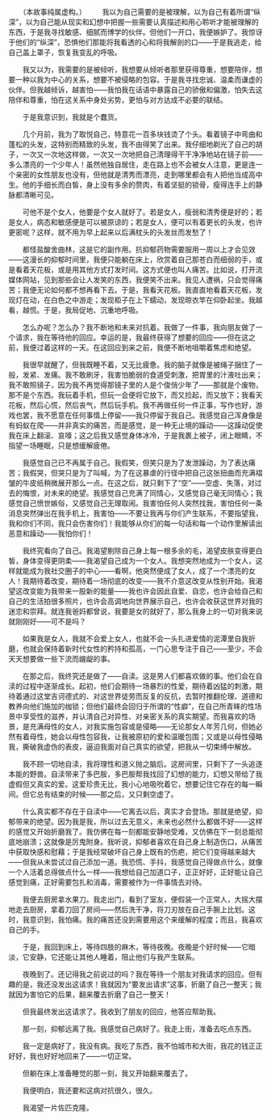 　　（本故事纯属虚构。）
　　我以为自己需要的是被理解，以为自己有着所谓“纵深”，以为自己能从现实和幻想中把握一些需要认真描述和用心聆听才能被理解的东西，于是我寻找敏感、细腻而博学的伙伴。但他们一开口，我便嫉妒了。我惊讶于他们的“纵深”，恐惧他们那能将我看透的心和将我解剖的口——于是我逃走，给自己盖上罩子，恢复我变乱的呼吸。

　　我又以为，我需要的是被倾听，我想要从倾听者那里获得尊重，想要陪伴，想要一种以我为中心的关系，想要不被侵略的包容。于是我寻找忠诚、温柔而谦虚的伙伴。但我越倾诉，越害怕——我怕我在话语中暴露自己的骄傲和偏激，怕失去这陪伴和尊重，怕在这关系中身处劣势，更怕与对方达成不必要的联结。

　　于是我意识到，我就是个蠢货。

　　几个月前，我为了取悦自己，特意花一百多块钱烫了个头。看着镜子中弯曲和蓬松的头发，这特别而精致的头发，我不由得笑了出来。我仔细地剃光了自己的胡子，一次又一次地这样做，一次又一次地把自己清理得干干净净地站在镜子前——多么漂亮的一个少年人！虽然他独自居住，走在路上也不会被女人注意，更是连一个亲密的女性朋友也没有，但他就是清秀而漂亮，走到哪里都会有人把他当成高中生。他的手细长而白皙，身上没有多余的赘肉，有着坚挺的锁骨，瘦得连手上的静脉都清晰可见。

　　可他不是个女人，他要是个女人就好了。若是女人，瘦弱和清秀便是好的；若是女人，病态和敏感便是可以被原谅的；若是女人，便可以有着更长的头发，也许更密呢？这样，就不用为早上起来以后满枕头的头发丝而发愁了！

　　都怪盐酸舍曲林，这是它的副作用。抗抑郁药物需要服用一周以上才会见效——这漫长的抑郁时间里，我便只能躺在床上，欣赏着自己那苍白而细弱的手，或是看着天花板，或是用其他方式打发时间。这方式便也叫人痛苦。比如说，打开流媒体网站，见到那些会让人发笑的东西，我便笑不出来。我见人遭祸，只会觉得痛苦；我便无论如何都不想再看下去。于是，我看天花板。我直直地看着天花板，发现灯在动，在白色之中游走；发现柜子在上下蠕动，发现晾衣竿在仰卧起坐。我越看，越慌。于是，我局促地、沉重地呼吸。

　　怎么办呢？怎么办？我不断地和未来对抗着。我做了一件事，我向朋友做了一个请求，我在等待他的回应。幸运的是，我最终获得了想要的回应——但在这之前，我便过着这样的一天。在这回应到来之前，我便不断地咀嚼着焦虑和绝望。

　　我很早就醒了，但我既睡不着，又无比疲惫。我的脑子就像是被绳子捆住了一般，发紧、发痛。我不敢刷牙，我害怕脆弱的食道受刺激，把胃里的汁液吐出来；我不敢照镜子，因为我不再觉得那镜子里的人是个俊俏少年了——那就是个废物，那不是个东西。我玩着手机，但玩一会便将它放下，而又捡起，而又放下；我看天花板，然后心慌，然后丧气，然后玩手机。我不再做任何一件正事，写作也好，游戏也罢，我不愿意在任何事情上停留——我只停留于我自己。我感觉自己浑身像是有蚂蚁在爬——并非真实的痛苦，而是感觉，是一种无止境的躁动——这躁动促使我在床上翻滚、哀嚎；这之后我又感觉身体冰冷，于是我裹上被子，闭上眼睛，不指望一场睡眠，只是想缓解疲倦。

　　我感觉自己已不再属于自己。我假笑，但笑只是为了发泄躁动，为了表达痛苦；我假哭，但哭只是为了叫喊，为了在这暴虐的行径中把自己这张扭曲而充满褶皱的牛皮纸稍微展开那么一点。在这之后，就只剩下了“空”——空虚、失落，对过去的悔恨，对未来的绝望。我感觉自己充满了同情心，又感觉自己毫无同情心；我感觉自己愤世嫉俗，又感觉自己无理取闹。我害怕任何人突然找我，害怕任何一条消息突然弹出在我手机上，我害怕——不要让我再与你们产生联系，不要指望我，我和你们不同，我只会伤害你们！我能够从你们的每一句话和每一个动作里解读出恶意和躁动——我怕你们！

　　我终究看向了自己。我渴望剔除自己身上每一根多余的毛，渴望皮肤变得更白皙，身体变得更阴柔——我渴望自己成为一个女人。我想突然地成为一个女人，这样就能成为我社交圈子的中心——看啊，他突然便成了女人，成了一个漂亮的女人！我期待着改变，期待着一场彻底的改变——我不介意这改变从性别开始。我渴望这改变能为我带来一股新的能量——我也许会因此自爱、自恋，也许会给自己和自己的生活拍很多照片，也许会高调地向世界展示自己，也许会收获这世界对我的迷恋和崇拜。就连我爸妈都曾说，我要是女的就好了，那么我身上的一切对我来说就刚刚好——可不是吗？

　　如果我是女人，我就不会爱上女人，也就不会一头扎进爱情的泥潭里自我折磨，也就会保持着新时代女性的矜持和孤高，一门心思专注于自己——至少，不会天天想要做一些下流而龌龊的事。

　　在那之后，我终究还是做了——自渎。这是男人们都喜欢做的事。他们会在自渎的过程中逐渐成长。起初，他们会期待一场暴烈的性爱，期待着凶猛的刺激，期待着通过这堂吉诃德式的、对这世界徒劳而反复的反抗，去暂时推翻伦理、道德和教养向他们施加的枷锁；但他们最终会回归于所谓的“性癖”，在自己所青睐的性场景中享受性的滋养，并认清自己对异性、对亲密关系的真实期望。而我喜欢的场景，是充满母性的女人，对我实施包容或是侵略——无论那女人年芳几何，但她必然有着母性，她会以母性包容我，让我被原初的爱和温暖包围；又或是以母性侵略我，撕破我虚伪的表皮，逼迫我面对自己真实的欲望，把我从一切束缚中解放。

　　我不顾一切地自渎，我将理性和道义抛之脑后。这房间里，只剩下了一头追逐本能的野兽。自渎带来了多巴胺，多巴胺帮我找回了幻想的能力，幻想又带给了我虚假但又真实的爱。这爱珍贵无比，我小心地吸吮着它，想要记住它存在的每一瞬间。但它总有结束的时候——那之后，又只剩空虚了。

　　什么真实都不存在于自渎中——它离去以后，真实才会登场。那就是绝望，抑郁带来的绝望。因为我是我，所以过去无意义，未来也必然什么都做不好——这样的感觉又开始折磨我了。我仿佛在每一刻都能安静地受难，又仿佛在下一刻总能彻底地崩溃；这就像是厉鬼附身。我听说，抑郁者喜欢在自己身上制造伤口，从痛苦中获取快感和慰藉；于是我经常破坏自己身上既有的伤疤，把它们变得越来越大——但我从未尝试过自己添加一道。我恐慌、手抖，我感觉自己得做点什么，就像一个人活着总得做点什么一样——我想给自己加道口子，正正好好，正好能让自己感觉到痛，正好需要包扎和消毒，需要被作为一件事情去对待。

　　我便去厨房拿水果刀。我走出门，看到了室友，便假装一个正常人，大摇大摆地走去厨房，拿着刀回了房间——然后洗干净，将刀刃放在自己手腕上比划。这时，我意识到，我怕痛。我的痛苦还没到需要用这个来缓解的程度；而且，我喜欢自己的手。

　　于是，我回到床上，等待四肢的麻木，等待夜晚。夜晚是个好时候——它暗淡，它安静，它还能让其他人睡着，阻止他们与我产生联系。

　　夜晚到了。还记得我之前说过的吗？我在等待一个朋友对我请求的回应。但有趣的是，我还没发出这请求！我就因为“要发出请求”这事，折磨了自己一整天；我就因为害怕它的后果，翻来覆去折磨了自己一整天！

　　但我最终发出这请求了。我收到了朋友的回应，他答应帮助我。

　　那一刻，抑郁远离了我。我感觉自己病好了。我走上街，准备去吃点东西。

　　我一定是病好了，我没有病。我吃了东西，我不怕城市和大街，我花的钱正正好好，我也好好地回来了——一切正常。

　　但躺在床上准备睡觉的那一刻，我又开始翻来覆去了。

　　我便明白，我还要和这病对抗很久，很久。

　　我渴望一片佐匹克隆。
<!-- ##{"timestamp":1696071454}## -->